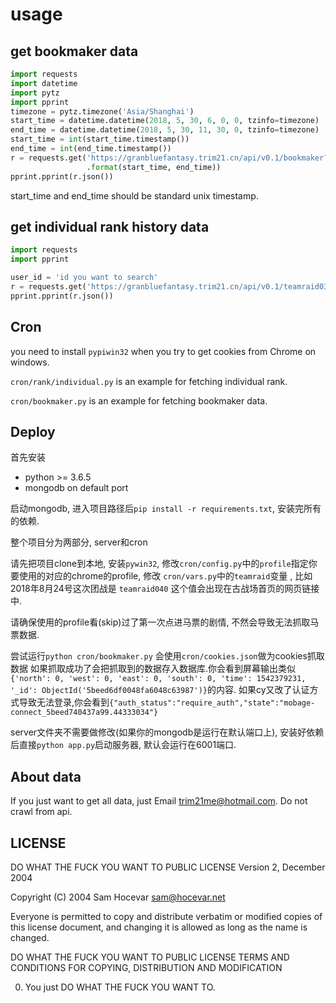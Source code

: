 # usage

## get bookmaker data

```python
import requests
import datetime
import pytz
import pprint
timezone = pytz.timezone('Asia/Shanghai')
start_time = datetime.datetime(2018, 5, 30, 6, 0, 0, tzinfo=timezone)
end_time = datetime.datetime(2018, 5, 30, 11, 30, 0, tzinfo=timezone)
start_time = int(start_time.timestamp())
end_time = int(end_time.timestamp())
r = requests.get('https://granbluefantasy.trim21.cn/api/v0.1/bookmaker?start={}&end={}'
                 .format(start_time, end_time))
pprint.pprint(r.json())
```

start_time and end_time should be standard unix timestamp.

## get individual rank history data

```python
import requests
import pprint

user_id = 'id you want to search'
r = requests.get('https://granbluefantasy.trim21.cn/api/v0.1/teamraid038/individual', {'user_id': user_id})
pprint.pprint(r.json())
```

## Cron

you need to install `pypiwin32` when you try to get cookies from Chrome on windows.

`cron/rank/individual.py` is an example for fetching individual rank.

`cron/bookmaker.py` is an example for fetching bookmaker data.

## Deploy

首先安装 
- python >= 3.6.5
- mongodb on default port

启动mongodb, 进入项目路径后`pip install -r requirements.txt`, 安装完所有的依赖.

整个项目分为两部分, server和cron

请先把项目clone到本地, 安装`pywin32`, 修改`cron/config.py`中的`profile`指定你要使用的对应的chrome的profile, 修改 `cron/vars.py`中的`teamraid`变量 , 比如2018年8月24号这次团战是 `teamraid040` 这个值会出现在古战场首页的网页链接中.

请确保使用的profile看(skip)过了第一次点进马票的剧情, 不然会导致无法抓取马票数据.

尝试运行`python cron/bookmaker.py` 会使用`cron/cookies.json`做为cookies抓取数据 如果抓取成功了会把抓取到的数据存入数据库.你会看到屏幕输出类似`{'north': 0, 'west': 0, 'east': 0, 'south': 0, 'time': 1542379231, '_id': ObjectId('5beed6df0048fa6048c63987')}`的内容.
如果cy又改了认证方式导致无法登录,你会看到`{"auth_status":"require_auth","state":"mobage-connect_5beed740437a99.44333034"}`

 server文件夹不需要做修改(如果你的mongodb是运行在默认端口上), 安装好依赖后直接`python app.py`启动服务器, 默认会运行在6001端口.


## About data

If you just want to get all data, just Email [trim21me@hotmail.com](mailto:trim21me@hotmail.com). Do not crawl from api.


## LICENSE

DO WHAT THE FUCK YOU WANT TO PUBLIC LICENSE
        Version 2, December 2004

Copyright (C) 2004 Sam Hocevar <sam@hocevar.net>

Everyone is permitted to copy and distribute verbatim or modified
copies of this license document, and changing it is allowed as long
as the name is changed.

DO WHAT THE FUCK YOU WANT TO PUBLIC LICENSE
TERMS AND CONDITIONS FOR COPYING, DISTRIBUTION AND MODIFICATION

0. You just DO WHAT THE FUCK YOU WANT TO.
